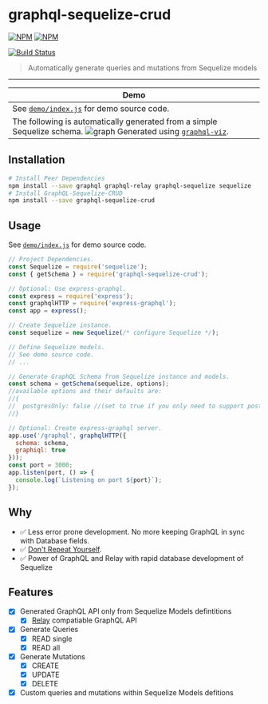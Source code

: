 # graphql-sequelize-crud

[![NPM](https://nodei.co/npm/graphql-sequelize-crud.png?downloads=true&downloadRank=true&stars=true)](https://nodei.co/npm/graphql-sequelize-crud/)
[![NPM](https://nodei.co/npm-dl/graphql-sequelize-crud.png?months=3&height=3)](https://nodei.co/npm/graphql-sequelize-crud/)

[![Build Status](https://travis-ci.org/Glavin001/graphql-sequelize-crud.svg?branch=master)](https://travis-ci.org/Glavin001/graphql-sequelize-crud)

> Automatically generate queries and mutations from Sequelize models

---

| Demo |
| --- |
| See [`demo/index.js`](https://github.com/Glavin001/graphql-sequelize-crud/blob/master/demo/index.js) for demo source code. |
| The following is automatically generated from a simple Sequelize schema. ![graph](https://raw.githubusercontent.com/Glavin001/graphql-sequelize-crud/master/graph.png) Generated using [`graphql-viz`](https://github.com/sheerun/graphqlviz). |

## Installation

```bash
# Install Peer Dependencies
npm install --save graphql graphql-relay graphql-sequelize sequelize
# Install GraphQL-Sequelize-CRUD
npm install --save graphql-sequelize-crud
```

## Usage

See [`demo/index.js`](https://github.com/Glavin001/graphql-sequelize-crud/blob/master/demo/index.js) for demo source code.

```javascript
// Project Dependencies.
const Sequelize = require('sequelize');
const { getSchema } = require('graphql-sequelize-crud');

// Optional: Use express-graphql.
const express = require('express');
const graphqlHTTP = require('express-graphql');
const app = express();

// Create Sequelize instance.
const sequelize = new Sequelize(/* configure Sequelize */);

// Define Sequelize models.
// See demo source code.
// ...

// Generate GraphQL Schema from Sequelize instance and models.
const schema = getSchema(sequelize, options);
//available options and their defaults are:
//{
//  postgresOnly: false //(set to true if you only need to support postgres, makes bulk creates faster!)
//} 

// Optional: Create express-graphql server.
app.use('/graphql', graphqlHTTP({
  schema: schema,
  graphiql: true
}));
const port = 3000;
app.listen(port, () => {
  console.log(`Listening on port ${port}`);
});
```

## Why

- :white_check_mark: Less error prone development. No more keeping GraphQL in sync with Database fields.
- :white_check_mark: [Don't Repeat Yourself](https://en.wikipedia.org/wiki/Don%27t_repeat_yourself).
- :white_check_mark: Power of GraphQL and Relay with rapid database development of Sequelize

## Features
- [x] Generated GraphQL API only from Sequelize Models defintitions
  - [x] [Relay](https://facebook.github.io/relay/) compatiable GraphQL API
- [x] Generate Queries
  - [x] READ single
  - [x] READ all
- [x] Generate Mutations
  - [x] CREATE
  - [x] UPDATE
  - [x] DELETE
- [x] Custom queries and mutations within Sequelize Models defitions
